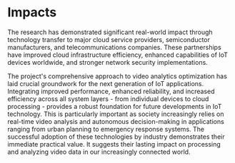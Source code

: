# Impacts

The research has demonstrated significant real-world impact through technology transfer to major cloud service providers, semiconductor manufacturers, and telecommunications companies. These partnerships have improved cloud infrastructure efficiency, enhanced capabilities of IoT devices worldwide, and stronger network security implementations.

The project's comprehensive approach to video analytics optimization has laid crucial groundwork for the next generation of IoT applications. Integrating improved performance, enhanced reliability, and increased efficiency across all system layers - from individual devices to cloud processing - provides a robust foundation for future developments in IoT technology. This is particularly important as society increasingly relies on real-time video analysis and autonomous decision-making in applications ranging from urban planning to emergency response systems. The successful adoption of these technologies by industry demonstrates their immediate practical value. It suggests their lasting impact on processing and analyzing video data in our increasingly connected world.
